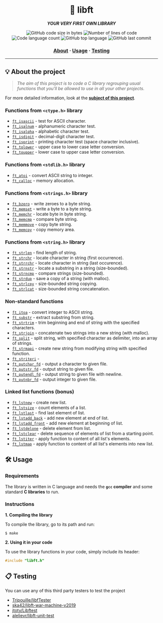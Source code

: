 <h1 align="center">
	🧰 libft
</h1>

<p align="center">
	<b><i>YOUR VERY FIRST OWN LIBRARY</i></b><br>
</p>

<p align="center">
	<img alt="GitHub code size in bytes" src="https://img.shields.io/github/languages/code-size/surfi89/libft?color=lightblue" />
	<img alt="Number of lines of code" src="https://img.shields.io/tokei/lines/github/surfi89/libft?color=yellowgreen" />
	<img alt="Code language count" src="https://img.shields.io/github/languages/count/surfi89/libft?color=yellow" />
	<img alt="GitHub top language" src="https://img.shields.io/github/languages/top/surfi89/libft?color=blue" />
	<img alt="GitHub last commit" src="https://img.shields.io/github/last-commit/surfi89/libft?color=green" />
</p>

<h3 align="center">
	<a href="#%EF%B8%8F-about">About</a>
	<span> · </span>
	<a href="#%EF%B8%8F-usage">Usage</a>
	<span> · </span>
	<a href="#-testing">Testing</a>
</h3>

---

## 💡 About the project

> _The aim of this project is to code a C library regrouping usual functions that you'll be allowed to use in all your other projects._

For more detailed information, look at the [**subject of this project**](https://github.com/Surfi89/42cursus/tree/main/Subject%20PDFs).


### Functions from `<ctype.h>` library

* [`ft_isascii`](libft/sources/ft_isascii.c)			- test for ASCII character.
* [`ft_isalnum`](libft/sources/ft_isalnum.c)			- alphanumeric character test.
* [`ft_isalpha`](libft/sources/ft_isalpha.c)			- alphabetic character test.
* [`ft_isdigit`](libft/sources/ft_isdigit.c)			- decimal-digit character test.
* [`ft_isprint`](libft/sources/ft_isprint.c)			- printing character test (space character inclusive).
* [`ft_tolower`](libft/sources/ft_tolower.c)			- upper case to lower case letter conversion.
* [`ft_toupper`](libft/sources/ft_toupper.c)			- lower case to upper case letter conversion.

### Functions from `<stdlib.h>` library

* [`ft_atoi`](libft/sources/ft_atoi.c)		- convert ASCII string to integer.
* [`ft_calloc`](libft/sources/ft_calloc.c)	- memory allocation.

### Functions from `<strings.h>` library

* [`ft_bzero`](libft/sources/ft_bzero.c)		- write zeroes to a byte string.
* [`ft_memset`](libft/sources/ft_memset.c)		- write a byte to a byte string.
* [`ft_memchr`](libft/sources/ft_memchr.c)		- locate byte in byte string.
* [`ft_memcmp`](libft/sources/ft_memcmp.c)		- compare byte string.
* [`ft_memmove`](libft/sources/ft_memmove.c)	- copy byte string.
* [`ft_memcpy`](libft/sources/ft_memcpy.c)		- copy memory area.

### Functions from `<string.h>` library

* [`ft_strlen`](libft/sources/ft_strlen.c)				- find length of string.
* [`ft_strchr`](libft/sources/ft_strchr.c)				- locate character in string (first occurrence).
* [`ft_strrchr`](libft/sources/ft_strrchr.c)			- locate character in string (last occurence).
* [`ft_strnstr`](libft/sources/ft_strnstr.c)			- locate a substring in a string (size-bounded).
* [`ft_strncmp`](libft/sources/ft_strncmp.c) 			- compare strings (size-bounded).
* [`ft_strdup`](libft/sources/ft_strdup.c)				- save a copy of a string (with malloc).
* [`ft_strlcpy`](libft/sources/ft_strlcpy.c)			- size-bounded string copying.
* [`ft_strlcat`](libft/sources/ft_strlcat.c)			- size-bounded string concatenation.

### Non-standard functions

* [`ft_itoa`](libft/sources/ft_itoa.c)					- convert integer to ASCII string.
* [`ft_substr`](libft/sources/ft_substr.c)				- extract substring from string.
* [`ft_strtrim`](libft/sources/ft_strtrim.c)			- trim beginning and end of string with the specified characters.
* [`ft_strjoin`](libft/sources/ft_strjoin.c)			- concatenate two strings into a new string (with malloc).
* [`ft_split`](libft/sources/ft_split.c)				- split string, with specified character as delimiter, into an array of strings.
* [`ft_strmapi`](libft/sources/ft_strmapi.c)			- create new string from modifying string with specified function.
* [`ft_striteri`](libft/sources/ft_striteri.c)			- 
* [`ft_putchar_fd`](libft/sources/ft_putchar_fd.c)		- output a character to given file.
* [`ft_putstr_fd`](libft/sources/ft_putstr_fd.c)		- output string to given file.
* [`ft_putendl_fd`](libft/sources/ft_putendl_fd.c)		- output string to given file with newline.
* [`ft_putnbr_fd`](libft/sources/ft_putnbr_fd.c)		- output integer to given file.

### Linked list functions (bonus)

* [`ft_lstnew`](libft/sources/ft_lstnew.c)				- create new list.
* [`ft_lstsize`](libft/sources/ft_lstsize.c)			- count elements of a list.
* [`ft_lstlast`](libft/sources/ft_lstlast.c)			- find last element of list.
* [`ft_lstadd_back`](libft/sources/ft_lstadd_back.c)	- add new element at end of list.
* [`ft_lstadd_front`](libft/sources/ft_lstadd_front.c)	- add new element at beginning of list.
* [`ft_lstdelone`](libft/sources/ft_lstdelone.c)		- delete element from list.
* [`ft_lstclear`](libft/sources/ft_lstclear.c)			- delete sequence of elements of list from a starting point.
* [`ft_lstiter`](libft/sources/ft_lstiter.c)			- apply function to content of all list's elements.
* [`ft_lstmap`](libft/sources/ft_lstmap.c)				- apply function to content of all list's elements into new list.


## 🛠️ Usage

### Requirements

The library is written in C language and needs the **`gcc` compiler** and some standard **C libraries** to run.

### Instructions

**1. Compiling the library**

To compile the library, go to its path and run:

```shell
$ make
```

**2. Using it in your code**

To use the library functions in your code, simply include its header:

```C
#include "libft.h"
```

## 📋 Testing

You can use any of this third party testers to test the project


* [Tripouille/libfTester](https://github.com/Tripouille/libftTester)
* [ska42/libft-war-machine-v2019](https://github.com/Night-squad/libft-war-machine-v2019)
* [jtoty/Libftest](https://github.com/jtoty/Libftest)
* [alelievr/libft-unit-test](https://github.com/alelievr/libft-unit-test)
